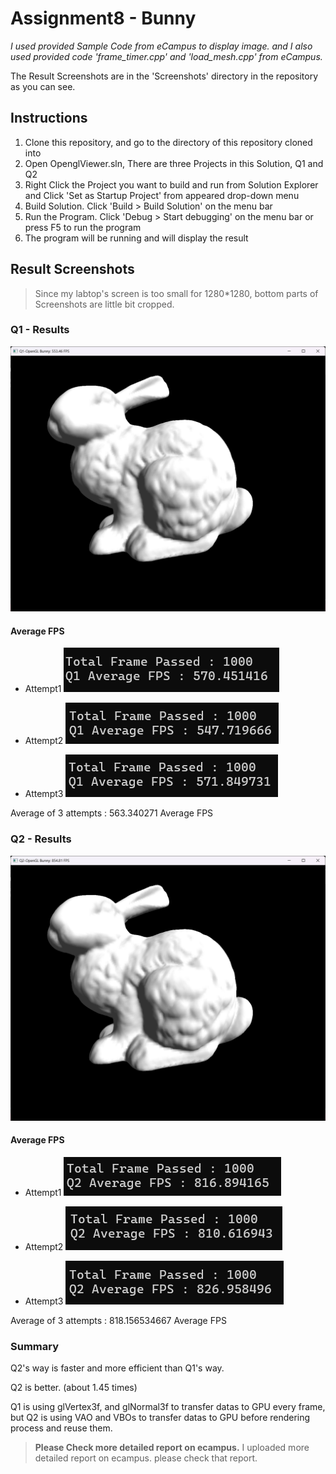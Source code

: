 # Assignment8 - Bunny

*I used provided Sample Code from eCampus to display image. and I also used provided code 'frame_timer.cpp' and 'load_mesh.cpp' from eCampus.*

The Result Screenshots are in the 'Screenshots' directory in the repository as you can see.

## Instructions

1. Clone this repository, and go to the directory of this repository cloned into
2. Open OpenglViewer.sln, There are three Projects in this Solution, Q1 and Q2
3. Right Click the Project you want to build and run from Solution Explorer and Click 'Set as Startup Project' from appeared drop-down menu
4. Build Solution. Click 'Build > Build Solution' on the menu bar
5. Run the Program. Click 'Debug > Start debugging' on the menu bar or press F5 to run the program
6. The program will be running and will display the result

## Result Screenshots
> Since my labtop's screen is too small for 1280*1280, bottom parts of Screenshots are little bit cropped.
### Q1 - Results
![Q1ResultScreenshot](./Screenshots/ScreenshotQ1-main.png)
#### Average FPS
- Attempt1
![Q1ResultScreenshot](./Screenshots/ScreenshotQ1-avgFPS1.png)

- Attempt2
![Q1ResultScreenshot](./Screenshots/ScreenshotQ1-avgFPS2.png)

- Attempt3
![Q1ResultScreenshot](./Screenshots/ScreenshotQ1-avgFPS3.png)

Average of 3 attempts : 563.340271 Average FPS

### Q2 - Results
![Q2ResultScreenshot](./Screenshots/ScreenshotQ2-main.png)
#### Average FPS
- Attempt1
![Q2ResultScreenshot](./Screenshots/ScreenshotQ2-avgFPS1.png)

- Attempt2
![Q2ResultScreenshot](./Screenshots/ScreenshotQ2-avgFPS2.png)

- Attempt3
![Q2ResultScreenshot](./Screenshots/ScreenshotQ2-avgFPS3.png)

Average of 3 attempts : 818.156534667 Average FPS

### Summary
Q2's way is faster and more efficient than Q1's way.

Q2 is better. (about 1.45 times)

Q1 is using glVertex3f, and glNormal3f to transfer datas to GPU every frame,
but Q2 is using VAO and VBOs to transfer datas to GPU before rendering process and reuse them.

> **Please Check more detailed report on ecampus.**
> I uploaded more detailed report on ecampus. please check that report.
